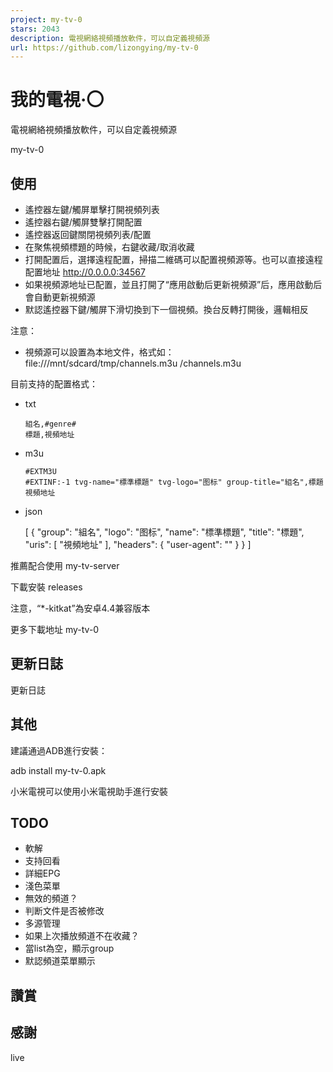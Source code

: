 ```yaml
---
project: my-tv-0
stars: 2043
description: 電視網絡視頻播放軟件，可以自定義視頻源
url: https://github.com/lizongying/my-tv-0
---
```


我的電視·〇
======

電視網絡視頻播放軟件，可以自定義視頻源

my-tv-0

使用
--

-   遙控器左鍵/觸屏單擊打開視頻列表
-   遙控器右鍵/觸屏雙擊打開配置
-   遙控器返回鍵關閉視頻列表/配置
-   在聚焦視頻標題的時候，右鍵收藏/取消收藏
-   打開配置后，選擇遠程配置，掃描二維碼可以配置視頻源等。也可以直接遠程配置地址 http://0.0.0.0:34567
-   如果視頻源地址已配置，並且打開了“應用啟動后更新視頻源”后，應用啟動后會自動更新視頻源
-   默認遙控器下鍵/觸屏下滑切換到下一個視頻。換台反轉打開後，邏輯相反

注意：

-   視頻源可以設置為本地文件，格式如：file:///mnt/sdcard/tmp/channels.m3u /channels.m3u

目前支持的配置格式：

-   txt
    
    ```
    組名,#genre#
    標題,視頻地址
    ```
    
-   m3u
    
    ```
    #EXTM3U
    #EXTINF:-1 tvg-name="標準標題" tvg-logo="图标" group-title="組名",標題
    視頻地址
    ```
    
-   json
    
    \[
      {
        "group": "組名",
        "logo": "图标",
        "name": "標準標題",
        "title": "標題",
        "uris": \[
          "視頻地址"
        \],
        "headers": {
          "user-agent": ""
        }
      }
    \]
    

推薦配合使用 my-tv-server

下載安裝 releases

注意，“\*-kitkat”為安卓4.4兼容版本

更多下載地址 my-tv-0

更新日誌
----

更新日誌

其他
--

建議通過ADB進行安裝：

adb install my-tv-0.apk

小米電視可以使用小米電視助手進行安裝

TODO
----

-   軟解
-   支持回看
-   詳細EPG
-   淺色菜單
-   無效的頻道？
-   判断文件是否被修改
-   多源管理
-   如果上次播放頻道不在收藏？
-   當list為空，顯示group
-   默認頻道菜單顯示

讚賞
--

感謝
--

live

